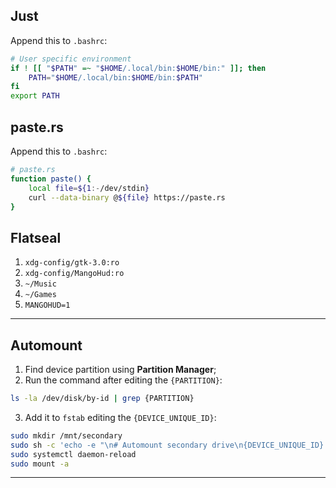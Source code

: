 ## Just
Append this to `.bashrc`:
```bash
# User specific environment
if ! [[ "$PATH" =~ "$HOME/.local/bin:$HOME/bin:" ]]; then
    PATH="$HOME/.local/bin:$HOME/bin:$PATH"
fi
export PATH
```

## paste.rs
Append this to `.bashrc`:
```bash
# paste.rs
function paste() {
    local file=${1:-/dev/stdin}
    curl --data-binary @${file} https://paste.rs
}
```

## Flatseal
 1. `xdg-config/gtk-3.0:ro`
 2. `xdg-config/MangoHud:ro`
 3. `~/Music`
 4. `~/Games`
 5. `MANGOHUD=1`
---

## Automount
1. Find device partition using **Partition Manager**;
2. Run the command after editing the `{PARTITION}`:
```bash
ls -la /dev/disk/by-id | grep {PARTITION}
```
3. Add it to `fstab` editing the `{DEVICE_UNIQUE_ID}`:
```bash
sudo mkdir /mnt/secondary
sudo sh -c 'echo -e "\n# Automount secondary drive\n{DEVICE_UNIQUE_ID} /mnt/secondary btrfs subvol=/,noatime,lazytime,commit=120,discard=async,compress-force=zstd:3,space_cache=v2,nofail 0 0" >> /etc/fstab'
sudo systemctl daemon-reload
sudo mount -a
```
---
